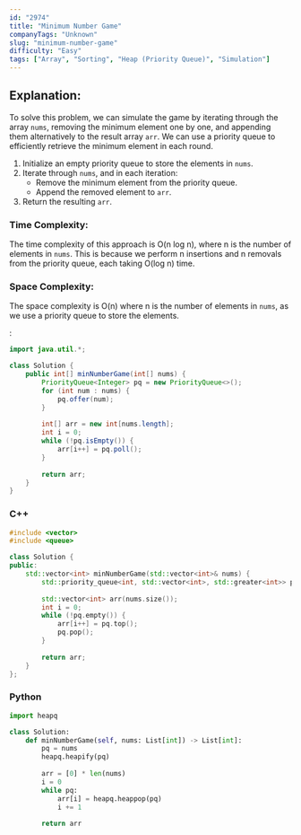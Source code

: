 ```yaml
---
id: "2974"
title: "Minimum Number Game"
companyTags: "Unknown"
slug: "minimum-number-game"
difficulty: "Easy"
tags: ["Array", "Sorting", "Heap (Priority Queue)", "Simulation"]
---
```


## Explanation:
To solve this problem, we can simulate the game by iterating through the array `nums`, removing the minimum element one by one, and appending them alternatively to the result array `arr`. We can use a priority queue to efficiently retrieve the minimum element in each round.

1. Initialize an empty priority queue to store the elements in `nums`.
2. Iterate through `nums`, and in each iteration:
   - Remove the minimum element from the priority queue.
   - Append the removed element to `arr`.
3. Return the resulting `arr`.

### Time Complexity:
The time complexity of this approach is O(n log n), where n is the number of elements in `nums`. This is because we perform n insertions and n removals from the priority queue, each taking O(log n) time.

### Space Complexity:
The space complexity is O(n) where n is the number of elements in `nums`, as we use a priority queue to store the elements.

:

```java
import java.util.*;

class Solution {
    public int[] minNumberGame(int[] nums) {
        PriorityQueue<Integer> pq = new PriorityQueue<>();
        for (int num : nums) {
            pq.offer(num);
        }
        
        int[] arr = new int[nums.length];
        int i = 0;
        while (!pq.isEmpty()) {
            arr[i++] = pq.poll();
        }
        
        return arr;
    }
}
```

### C++
```cpp
#include <vector>
#include <queue>

class Solution {
public:
    std::vector<int> minNumberGame(std::vector<int>& nums) {
        std::priority_queue<int, std::vector<int>, std::greater<int>> pq(nums.begin(), nums.end());
        
        std::vector<int> arr(nums.size());
        int i = 0;
        while (!pq.empty()) {
            arr[i++] = pq.top();
            pq.pop();
        }
        
        return arr;
    }
};
```

### Python
```python
import heapq

class Solution:
    def minNumberGame(self, nums: List[int]) -> List[int]:
        pq = nums
        heapq.heapify(pq)
        
        arr = [0] * len(nums)
        i = 0
        while pq:
            arr[i] = heapq.heappop(pq)
            i += 1
        
        return arr
```